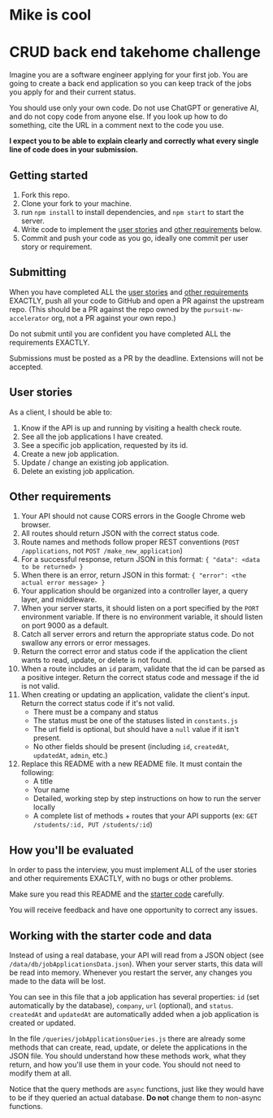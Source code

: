 # Mike is cool
# CRUD back end takehome challenge

Imagine you are a software engineer applying for your first job. You are going to create a back end application so you can keep track of the jobs you apply for and their current status.

You should use only your own code. Do not use ChatGPT or generative AI, and do not copy code from anyone else. If you look up how to do something, cite the URL in a comment next to the code you use.

**I expect you to be able to explain clearly and correctly what every single line of code does in your submission.**

## Getting started
1. Fork this repo.
1. Clone your fork to your machine.
1. run `npm install` to install dependencies, and `npm start` to start the server.
1. Write code to implement the [user stories](#user-stories) and [other requirements](#other-requirements) below.
1. Commit and push your code as you go, ideally one commit per user story or requirement.

## Submitting
When you have completed ALL the [user stories](#user-stories) and [other requirements](#other-requirements) EXACTLY, push all your code to GitHub and open a PR against the upstream repo. (This should be a PR against the repo owned by the `pursuit-nw-accelerator` org, not a PR against your own repo.)

Do not submit until you are confident you have completed ALL the requirements EXACTLY.

Submissions must be posted as a PR by the deadline. Extensions will not be accepted.

## <a id="user-stories"></a> User stories
As a client, I should be able to:
1. Know if the API is up and running by visiting a health check route.
1. See all the job applications I have created.
1. See a specific job application, requested by its id.
1. Create a new job application.
1. Update / change an existing job application.
1. Delete an existing job application.

## <a id="other-requirements"></a> Other requirements
1. Your API should not cause CORS errors in the Google Chrome web browser.
1. All routes should return JSON with the correct status code.
1. Route names and methods follow proper REST conventions (`POST /applications`, not `POST /make_new_application`)
1. For a successful response, return JSON in this format: `{ "data": <data to be returned> }`
1. When there is an error, return JSON in this format: `{ "error": <the actual error message> }`
1. Your application should be organized into a controller layer, a query layer, and middleware.
1. When your server starts, it should listen on a port specified by the `PORT` environment variable. If there is no environment variable, it should listen on port 9000 as a default.
1. Catch all server errors and return the appropriate status code. Do not swallow any errors or error messages.
1. Return the correct error and status code if the application the client wants to read, update, or delete is not found.
1. When a route includes an `id` param, validate that the id can be parsed as a positive integer. Return the correct status code and message if the id is not valid.
1. When creating or updating an application, validate the client's input. Return the correct status code if it's not valid.
    - There must be a company and status
    - The status must be one of the statuses listed in `constants.js`
    - The url field is optional, but should have a `null` value if it isn't present.
    - No other fields should be present (including `id`, `createdAt`, `updatedAt`, `admin`, etc.)
1. Replace this README with a new README file. It must contain the following:
    - A title
    - Your name
    - Detailed, working step by step instructions on how to run the server locally
    - A complete list of methods + routes that your API supports (ex: `GET /students/:id, PUT /students/:id`) 

## How you'll be evaluated
In order to pass the interview, you must implement ALL of the user stories and other requirements EXACTLY, with no bugs or other problems.

Make sure you read this README and the [starter code](#starter-code) carefully. 

You will receive feedback and have one opportunity to correct any issues.

## <a id="starter-code"></a> Working with the starter code and data

Instead of using a real database, your API will read from a JSON object (see `/data/db/jobApplicationsData.json`). When your server starts, this data will be read into memory. Whenever you restart the server, any changes you made to the data will be lost.

You can see in this file that a job application has several properties: `id` (set automatically by the database), `company`, `url` (optional), and `status`. `createdAt` and `updatedAt` are automatically added when a job application is created or updated.

In the file `/queries/jobApplicationsQueries.js` there are already some methods that can create, read, update, or delete the applications in the JSON file. You should understand how these methods work, what they return, and how you'll use them in your code. You should not need to modify them at all.

Notice that the query methods are `async` functions, just like they would have to be if they queried an actual database. **Do not** change them to non-async functions.



